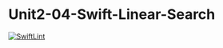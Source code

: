 # Unit2-04-Swift-Linear-Search
[![SwiftLint](https://github.com/ICS4U-Programming-SantiagoHewettSH/Unit2-04-Swift-Linear-Search/workflows/SwiftLint/badge.svg)](https://github.com/ICS4U-Programming-SantiagoHewettSH/Unit2-04-Swift-Linear-Search/actions)
